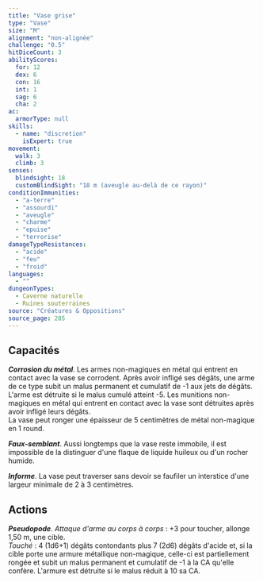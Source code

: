 ```yaml
---
title: "Vase grise"
type: "Vase"
size: "M"
alignment: "non-alignée"
challenge: "0.5"
hitDiceCount: 3
abilityScores:
  for: 12
  dex: 6
  con: 16
  int: 1
  sag: 6
  cha: 2
ac:
  armorType: null
skills:
  - name: "discretion"
    isExpert: true
movement:
  walk: 3
  climb: 3
senses:
  blindsight: 18
  customBlindSight: "18 m (aveugle au-delà de ce rayon)"
conditionImmunities:
  - "a-terre"
  - "assourdi"
  - "aveugle"
  - "charme"
  - "epuise"
  - "terrorise"
damageTypeResistances:
  - "acide"
  - "feu"
  - "froid"
languages:
  - ""
dungeonTypes:
  - Caverne naturelle
  - Ruines souterraines
source: "Créatures & Oppositions"
source_page: 285
---
```

## Capacités
_**Corrosion du métal**_. Les armes non-magiques en métal qui entrent en contact avec la vase se corrodent. Après avoir infligé ses dégâts, une arme de ce type subit un malus permanent et cumulatif de -1 aux jets de dégâts. L'arme est détruite si le malus cumulé atteint -5. Les munitions non-magiques en métal qui entrent en contact avec la vase sont détruites après avoir infligé leurs dégâts.  
La vase peut ronger une épaisseur de 5 centimètres de métal non-magique en 1 round.

_**Faux-semblant**_. Aussi longtemps que la vase reste immobile, il est impossible de la distinguer d'une flaque de liquide huileux ou d'un rocher humide.

_**Informe**_. La vase peut traverser sans devoir se faufiler un interstice d'une largeur minimale de 2 à 3 centimètres.

## Actions
_**Pseudopode**_. _Attaque d'arme au corps à corps_ : +3 pour toucher, allonge 1,50 m, une cible.  
_Touché_ : 4 (1d6+1) dégâts contondants plus 7 (2d6) dégâts d'acide et, si la cible porte une armure métallique non-magique, celle-ci est partiellement rongée et subit un malus permanent et cumulatif de -1 à la CA qu'elle confère. L'armure est détruite si le malus réduit à 10 sa CA.
